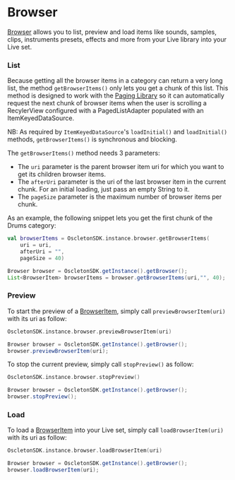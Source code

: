 # Browser

[Browser] allows you to list, preview and load items like sounds, samples, clips, instruments presets, effects and more from your Live library into your Live set.

### List

Because getting all the browser items in a category can return a very long list, the method `getBrowserItems()` only lets you get a chunk of this list.
This method is designed to work with the [Paging Library] so it can automatically request the next chunk of browser items
when the user is scrolling a RecylerView configured with a PagedListAdapter populated with an ItemKeyedDataSource.

NB: As required by `ItemKeyedDataSource`'s `loadInitial()` and `loadInitial()` methods, `getBrowserItems()` is synchronous and blocking.

The `getBrowserItems()` method needs 3 parameters:

- The `uri` parameter is the parent browser item uri for which you want to get its children browser items.
- The `afterUri` parameter is the uri of the last browser item in the current chunk.
For an initial loading, just pass an empty String to it.
- The `pageSize` parameter is the maximum number of browser items per chunk.

As an example, the following snippet lets you get the first chunk of the Drums category: 

``` kotlin
val browserItems = OscletonSDK.instance.browser.getBrowserItems(
    uri = uri,
    afterUri = "",
    pageSize = 40)
```

``` java
Browser browser = OscletonSDK.getInstance().getBrowser();
List<BrowserItem> browserItems = browser.getBrowserItems(uri,"", 40);
```

### Preview

To start the preview of a [BrowserItem], simply call `previewBrowserItem(uri)` with its uri as follow:

``` kotlin
OscletonSDK.instance.browser.previewBrowserItem(uri)
```

``` java
Browser browser = OscletonSDK.getInstance().getBrowser();
browser.previewBrowserItem(uri);
```

To stop the current preview, simply call `stopPreview()` as follow:

``` kotlin
OscletonSDK.instance.browser.stopPreview()
```

``` java
Browser browser = OscletonSDK.getInstance().getBrowser();
browser.stopPreview();
```

### Load

To load a [BrowserItem] into your Live set, simply call `loadBrowserItem(uri)` with its uri as follow:

``` kotlin
OscletonSDK.instance.browser.loadBrowserItem(uri)
```

``` java
Browser browser = OscletonSDK.getInstance().getBrowser();
browser.loadBrowserItem(uri);
```





[Browser]:          ../../../reference/android/core/com.oscleton.sdk.browser/-browser/
[BrowserItem]:      ../../../reference/android/core/com.oscleton.sdk.browser.models/-browser-item/
[Paging Library]:   https://developer.android.com/topic/libraries/architecture/paging
